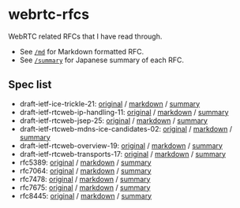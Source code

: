 # webrtc-rfcs

WebRTC related RFCs that I have read through.

- See [`/md`](./md) for Markdown formatted RFC.
- See [`/summary`](./summary) for Japanese summary of each RFC.

## Spec list
- draft-ietf-ice-trickle-21: [original](https://tools.ietf.org/html/draft-ietf-ice-trickle-21) / [markdown](./md/draft-ietf-ice-trickle-21.md) / [summary](./summary/draft-ietf-ice-trickle-21.md)
- draft-ietf-rtcweb-ip-handling-11: [original](https://tools.ietf.org/html/draft-ietf-rtcweb-ip-handling-11) / [markdown](./md/draft-ietf-rtcweb-ip-handling-11.md) / [summary](./summary/draft-ietf-rtcweb-ip-handling-11.md)
- draft-ietf-rtcweb-jsep-25: [original](https://tools.ietf.org/html/draft-ietf-rtcweb-jsep-25) / [markdown](./md/draft-ietf-rtcweb-jsep-25.md) / [summary](./summary/draft-ietf-rtcweb-jsep-25.md)
- draft-ietf-rtcweb-mdns-ice-candidates-02: [original](https://tools.ietf.org/html/draft-ietf-rtcweb-mdns-ice-candidates-02) / [markdown](./md/draft-ietf-rtcweb-mdns-ice-candidates-02.md) / [summary](./summary/draft-ietf-rtcweb-mdns-ice-candidates-02.md)
- draft-ietf-rtcweb-overview-19: [original](https://tools.ietf.org/html/draft-ietf-rtcweb-overview-19) / [markdown](./md/draft-ietf-rtcweb-overview-19.md) / [summary](./summary/draft-ietf-rtcweb-overview-19.md)
- draft-ietf-rtcweb-transports-17: [original](https://tools.ietf.org/html/draft-ietf-rtcweb-transports-17) / [markdown](./md/draft-ietf-rtcweb-transports-17.md) / [summary](./summary/draft-ietf-rtcweb-transports-17.md)
- rfc5389: [original](https://tools.ietf.org/html/rfc5389) / [markdown](./md/rfc5389.md) / [summary](./summary/rfc5389.md)
- rfc7064: [original](https://tools.ietf.org/html/rfc7064) / [markdown](./md/rfc7064.md) / [summary](./summary/rfc7064.md)
- rfc7478: [original](https://tools.ietf.org/html/rfc7478) / [markdown](./md/rfc7478.md) / [summary](./summary/rfc7478.md)
- rfc7675: [original](https://tools.ietf.org/html/rfc7675) / [markdown](./md/rfc7675.md) / [summary](./summary/rfc7675.md)
- rfc8445: [original](https://tools.ietf.org/html/rfc8445) / [markdown](./md/rfc8445.md) / [summary](./summary/rfc8445.md)
